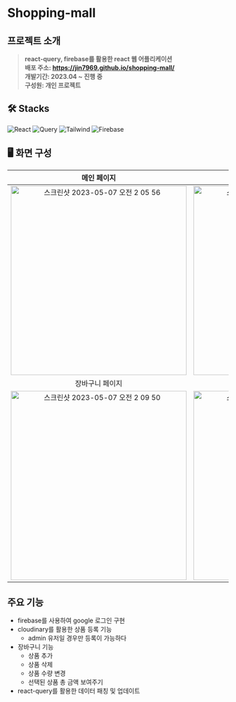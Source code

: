 # Shopping-mall

## 프로젝트 소개

> **react-query, firebase를 활용한 react 웹 어플리케이션** <br/> **배포 주소: https://jin7969.github.io/shopping-mall/** <br/> **개발기간: 2023.04 ~ 진행 중** <br/> **구성원: 개인 프로젝트**

## 🛠 Stacks

![React](https://img.shields.io/badge/React-20232A?style=for-the-badge&logo=react&logoColor=61DAFB)
![Query](https://img.shields.io/badge/react_query-FF4154?style=for-the-badge&logo=reactquery&logoColor=white)
![Tailwind](https://img.shields.io/badge/tailwind_css-06B6D4?style=for-the-badge&logo=tailwindcss&logoColor=black)
![Firebase](https://img.shields.io/badge/firebase-FFCA28?style=for-the-badge&logo=firebase&logoColor=black)

## 🖥️ 화면 구성

|                                                                                        메인 페이지                                                                                         |                                                                                      전체 상품 페이지                                                                                      |
| :----------------------------------------------------------------------------------------------------------------------------------------------------------------------------------------: | :----------------------------------------------------------------------------------------------------------------------------------------------------------------------------------------: |
| <img width="400" height='430' alt="스크린샷 2023-05-07 오전 2 05 56" src="https://user-images.githubusercontent.com/82227098/236639353-f39a68e7-f5b3-4f4e-99b2-9606620cfcac.png"> | <img width="400" height='430' alt="스크린샷 2023-05-07 오전 2 11 00" src="https://user-images.githubusercontent.com/82227098/236639412-5c58601a-273b-4aa9-8ebc-ee802d3513c5.png"> |
|                                                                                      장바구니 페이지                                                                                       |                                                                                      상품 등록 페이지                                                                                      |
| <img width="400" height='430' alt="스크린샷 2023-05-07 오전 2 09 50" src="https://user-images.githubusercontent.com/82227098/236639407-c721980f-ddba-47d2-be62-0b475d9cb67f.png"> | <img width="400" height='430' alt="스크린샷 2023-05-07 오전 2 09 20" src="https://user-images.githubusercontent.com/82227098/236639402-07cb9891-7469-46d9-939a-dd2f64cf24c3.png"> |

## 주요 기능

- firebase를 사용하여 google 로그인 구현
- cloudinary를 활용한 상품 등록 기능
  - admin 유저일 경우만 등록이 가능하다
- 장바구니 기능
  - 상품 추가
  - 상품 삭제
  - 상품 수량 변경
  - 선택된 상품 총 금액 보여주기
- react-query를 활용한 데이터 패칭 및 업데이트
